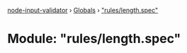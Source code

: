[node-input-validator](../README.md) › [Globals](../globals.md) › ["rules/length.spec"](_rules_length_spec_.md)

# Module: "rules/length.spec"


